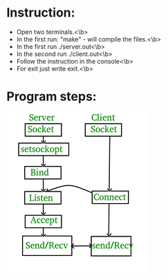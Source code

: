 # Instruction:
- Open two terminals.<\b>
- In the first run: "make" - will compile the files.<\b>
- In the first run ./server.out<\b>
- In the second run ./client.out<\b>
- Follow the instruction in the console<\b>
- For exit just write exit.<\b>
# Program steps:
![alt text](https://github.com/MikePeri/Client-Server-TCP/blob/master/Socket_server-1.png?raw=true)

